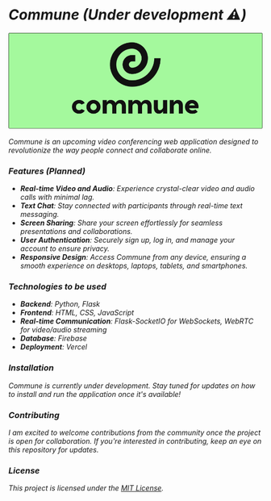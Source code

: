 # _Commune (Under development ⚠️)_

<img alt="banner" src="./assets/Banner.png"/>

_Commune is an upcoming video conferencing web application designed to revolutionize the way people connect and collaborate online._


### _Features (Planned)_

- _**Real-time Video and Audio**: Experience crystal-clear video and audio calls with minimal lag._
- _**Text Chat**: Stay connected with participants through real-time text messaging._
- _**Screen Sharing**: Share your screen effortlessly for seamless presentations and collaborations._
- _**User Authentication**: Securely sign up, log in, and manage your account to ensure privacy._
- _**Responsive Design**: Access Commune from any device, ensuring a smooth experience on desktops, laptops, tablets, and smartphones._

### _Technologies to be used_

- _**Backend**: Python, Flask_
- _**Frontend**: HTML, CSS, JavaScript_
- _**Real-time Communication**: Flask-SocketIO for WebSockets, WebRTC for video/audio streaming_
- _**Database**: Firebase_
- _**Deployment**: Vercel_

### _Installation_

_Commune is currently under development. Stay tuned for updates on how to install and run the application once it's available!_

### _Contributing_

_I am excited to welcome contributions from the community once the project is open for collaboration. If you're interested in contributing, keep an eye on this repository for updates._

### _License_

_This project is licensed under the [MIT License](LICENSE)._
